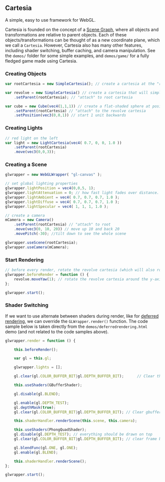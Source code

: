 Cartesia
--------

A simple, easy to use framework for WebGL.

Cartesia is founded on the concept of a [Scene Graph](https://en.wikipedia.org/wiki/Scene_graph), where all objects and transformations are relative to parent objects. Each of these objects/transformations can be thought of as a new coordinate plane, which we call a `Cartesia`. However, Cartesia also has many other features, including shader switching, buffer caching, and camera manipulation. See the `demos/` folder for some simple examples, and `demos/game/` for a fully fledged game made using Cartesia.

### Creating Objects

```js
var rootCartesia = new SimpleCartesia(); // create a cartesia at the "root" of the scene graph

var revolve = new SimpleCartesia() // create a cartesia that will simply rotate around the y-axis
	.setParent(rootCartesia); // "attach" to root cartesia

var cube = new Cube(vec4(1,1,1)) // create a flat-shaded sphere at position (1,1,0.7) with radius 4 and complexity 20
	.setParent(rootCartesia) // "attach" to the revolve cartesia
	.setPosition(vec3(0,0,1)) // start 1 unit backwards
```

### Creating Lights

```js
// red light on the left
var light = new LightCartesia(vec4( 0.7, 0, 0, 1.0 ))
	.setParent(rootCartesia)
	.move(vec3(0,0,3));
```

### Creating a Scene

```js
glwrapper = new WebGLWrapper( "gl-canvas" );

// set global lighting properties
glwrapper.lightPosition = vec4(0,0,5, 1);
glwrapper.lightAttenuation = 0; // how fast light fades over distance. Still needs tweaking, set this to 0 for now
glwrapper.lightAmbient = vec4( 0.7, 0.7, 0.7, 1.0 );
glwrapper.lightDiffuse = vec4( 0.7, 0.7, 0.7, 1.0 );
glwrapper.lightSpecular = vec4( 1, 1, 1, 1.0 );

// create a camera
mCamera = new Camera()
	.setParent(rootCartesia) // "attach" to root
	.move(vec3(0, 10, 20)) // move up 10 and back 20
	.movePitch(-30); //tilt down to see the whole scene

glwrapper.useScene(rootCartesia);
glwrapper.useCamera(mCamera);
```

### Start Rendering

```js
// before every render, rotate the revolve cartesia (which will also rotate the "attached" cube)
glwrapper.beforeRender = function () {
	revolve.moveYaw(1); // rotate the revolve cartesia around the y-axis
};

glwrapper.start();
```

### Shader Switching

If we want to use alternate between shaders during render, like for [deferred rendering](https://gamedevelopment.tutsplus.com/articles/forward-rendering-vs-deferred-rendering--gamedev-12342), we can override the `GLWrapper.render()` function. The code sample below is taken directly from the `demos/deferredrendering.html` demo (and not related to the code samples above).

```js
glwrapper.render = function () {

	this.beforeRender();

	var gl = this.gl;

	glwrapper.lights = [];

	gl.clear(gl.COLOR_BUFFER_BIT|gl.DEPTH_BUFFER_BIT);      // Clear the color as well as the depth buffer.

	this.useShaders(GBufferShader);

	gl.disable(gl.BLEND);

	gl.enable(gl.DEPTH_TEST);
	gl.depthMask(true);
	gl.clear(gl.COLOR_BUFFER_BIT|gl.DEPTH_BUFFER_BIT); // Clear gbuffer

	this.shaderHandler.renderScene(this.scene, this.camera);

	this.useShaders(PhongQuadShader);
	gl.disable(gl.DEPTH_TEST); // everything should be drawn on top
	gl.clear(gl.COLOR_BUFFER_BIT|gl.DEPTH_BUFFER_BIT); // clear frame buffer

	gl.blendFunc(gl.ONE, gl.ONE);
	gl.enable(gl.BLEND);

	this.shaderHandler.renderScene();
};

glwrapper.start();
```
